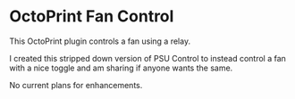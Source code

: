 # OctoPrint Fan Control
This OctoPrint plugin controls a fan using a relay.

I created this stripped down version of PSU Control to instead control a fan with a nice toggle and am sharing if anyone wants the same.

No current plans for enhancements.
